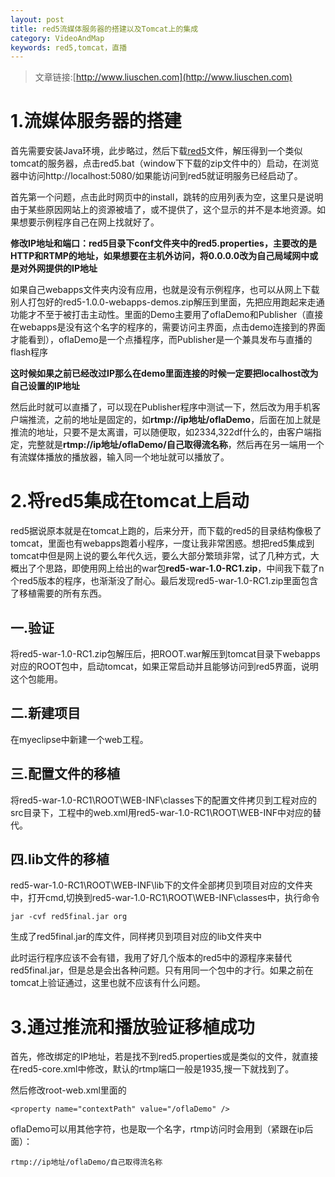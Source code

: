 ```yaml
---
layout: post
title: red5流媒体服务器的搭建以及Tomcat上的集成
category: VideoAndMap
keywords: red5,tomcat，直播
---
```


>文章链接:[http://www.liuschen.com](http://www.liuschen.com)

# 1.流媒体服务器的搭建

首先需要安装Java环境，此步略过，然后下载[red5](https://github.com/Red5/red5-server/releases/tag/v1.0.7-RELEASE)文件，解压得到一个类似tomcat的服务器，点击red5.bat（window下下载的zip文件中的）启动，在浏览器中访问http://localhost:5080/如果能访问到red5就证明服务已经启动了。

首先第一个问题，点击此时网页中的install，跳转的应用列表为空，这里只是说明由于某些原因网站上的资源被墙了，或不提供了，这个显示的并不是本地资源。如果想要示例程序自己在网上找就好了。

**修改IP地址和端口：red5目录下conf文件夹中的red5.properties，主要改的是HTTP和RTMP的地址，如果想要在主机外访问，将0.0.0.0改为自己局域网中或是对外网提供的IP地址**

如果自己webapps文件夹内没有应用，也就是没有示例程序，也可以从网上下载别人打包好的red5-1.0.0-webapps-demos.zip解压到里面，先把应用跑起来走通功能才不至于被打击主动性。里面的Demo主要用了oflaDemo和Publisher（直接在webapps是没有这个名字的程序的，需要访问主界面，点击demo连接到的界面才能看到），oflaDemo是一个点播程序，而Publisher是一个兼具发布与直播的flash程序

**这时候如果之前已经改过IP那么在demo里面连接的时候一定要把localhost改为自己设置的IP地址**

然后此时就可以直播了，可以现在Publisher程序中测试一下，然后改为用手机客户端推流，之前的地址是固定的，如**rtmp://ip地址/oflaDemo**，后面在加上就是推流的地址，只要不是太离谱，可以随便取，如2334,322df什么的，由客户端指定，完整就是**rtmp://ip地址/oflaDemo/自己取得流名称**，然后再在另一端用一个有流媒体播放的播放器，输入同一个地址就可以播放了。


# 2.将red5集成在tomcat上启动

red5据说原本就是在tomcat上跑的，后来分开，而下载的red5的目录结构像极了tomcat，里面也有webapps跑着小程序，一度让我非常困惑。想把red5集成到tomcat中但是网上说的要么年代久远，要么大部分繁琐非常，试了几种方式，大概出了个思路，即使用网上给出的war包**red5-war-1.0-RC1.zip**，中间我下载了n个red5版本的程序，也渐渐没了耐心。最后发现red5-war-1.0-RC1.zip里面包含了移植需要的所有东西。

## 一.验证

将red5-war-1.0-RC1.zip包解压后，把ROOT.war解压到tomcat目录下webapps对应的ROOT包中，启动tomcat，如果正常启动并且能够访问到red5界面，说明这个包能用。

## 二.新建项目

在myeclipse中新建一个web工程。

## 三.配置文件的移植

将red5-war-1.0-RC1\ROOT\WEB-INF\classes下的配置文件拷贝到工程对应的src目录下，工程中的web.xml用red5-war-1.0-RC1\ROOT\WEB-INF中对应的替代。

## 四.lib文件的移植

red5-war-1.0-RC1\ROOT\WEB-INF\lib下的文件全部拷贝到项目对应的文件夹中，打开cmd,切换到red5-war-1.0-RC1\ROOT\WEB-INF\classes中，执行命令

	jar -cvf red5final.jar org

生成了red5final.jar的库文件，同样拷贝到项目对应的lib文件夹中

此时运行程序应该不会有错，我用了好几个版本的red5中的源程序来替代red5final.jar，但是总是会出各种问题。只有用同一个包中的才行。如果之前在tomcat上验证通过，这里也就不应该有什么问题。


# 3.通过推流和播放验证移植成功

首先，修改绑定的IP地址，若是找不到red5.properties或是类似的文件，就直接在red5-core.xml中修改，默认的rtmp端口一般是1935,搜一下就找到了。

然后修改root-web.xml里面的

	<property name="contextPath" value="/oflaDemo" />

oflaDemo可以用其他字符，也是取一个名字，rtmp访问时会用到（紧跟在ip后面）：

	rtmp://ip地址/oflaDemo/自己取得流名称



